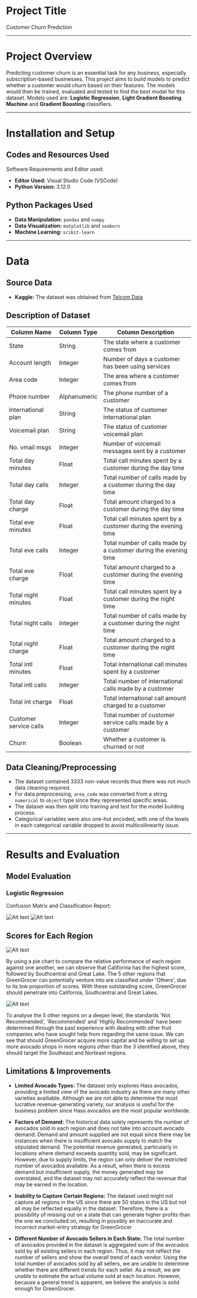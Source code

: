 # Project Title
Customer Churn Prediction

***

# Project Overview
Predicting customer churn is an essential task for any business, especially subscription-based businesses. This project aims to build models to predict whether a customer would churn based on their features. The models would then be trained, evaluated and tested to find the best model for this dataset. Models used are: **Logistic Regression**, **Light Gradient Boosting Machine** and **Gradient Boosting** classifiers.

***

# Installation and Setup
## Codes and Resources Used
Software Requirements and Editor used:
- **Editor Used:**  Visual Studio Code (VSCode)
- **Python Version:** 3.12.0

## Python Packages Used
- **Data Manipulation:** `pandas` and `numpy`
- **Data Visualization:** `matplotlib` and `seaborn`
- **Machine Learning:** `scikit-learn`

***

# Data 
## Source Data
- **Kaggle:** The dataset was obtained from [Telcom Data](https://www.kaggle.com/datasets/spscientist/telecom-data) 


## Description of Dataset
| Column Name          | Column Type  | Column Description                                          |
| -------------------- | ------------ | ------------------------------------------------------------ |
| State                | String       | The state where a customer comes from                        |
| Account length       | Integer      | Number of days a customer has been using services            |
| Area code            | Integer      | The area where a customer comes from                         |
| Phone number         | Alphanumeric | The phone number of a customer                               |
| International plan   | String       | The status of customer international plan                    |
| Voicemail plan       | String       | The status of customer voicemail plan                        |
| No. vmail msgs       | Integer      | Number of voicemail messages sent by a customer              |
| Total day minutes    | Float        | Total call minutes spent by a customer during the day time    |
| Total day calls      | Integer      | Total number of calls made by a customer during the day time |
| Total day charge     | Float        | Total amount charged to a customer during the day time       |
| Total eve minutes    | Float        | Total call minutes spent by a customer during the evening time |
| Total eve calls      | Integer      | Total number of calls made by a customer during the evening time |
| Total eve charge     | Float        | Total amount charged to a customer during the evening time   |
| Total night minutes  | Float        | Total call minutes spent by a customer during the night time |
| Total night calls    | Integer      | Total number of calls made by a customer during the night time |
| Total night charge   | Float        | Total amount charged to a customer during the night time     |
| Total intl minutes   | Float        | Total international call minutes spent by a customer         |
| Total intl calls     | Integer      | Total number of international calls made by a customer       |
| Total int charge     | Float        | Total international call amount charged to a customer        |
| Customer service calls | Integer    | Total number of customer service calls made by a customer    |
| Churn                | Boolean      | Whether a customer is churned or not                         |


## Data Cleaning/Preprocessing
- The dataset contained 3333 non-value records thus there was not much data cleaning required. 
- For data preprocessing, `area_code` was converted from a string `numerical` to `object` type since they represented specific areas.
- The dataset was then split into training and test for the model building process.
- Categorical variables were also one-hot encoded, with one of the levels in each categorical variable dropped to avoid multicollinearity issue.

***

# Results and Evaluation
## Model Evaluation
### Logistic Regression
Confusion Matrix and Classification Report:

![Alt text](image-1.png)
![Alt text](image.png)



## Scores for Each Region


![Alt text](image-2.png)


By using a pie chart to compare the relative performance of each region against one another, we can observe that California has the highest score, followed by Southcentral and Great Lake. The 5 other regions that GreenGrocer can potentially venture into are classified under 'Others', due to its low proportion of scores. With these outstanding score, GreenGrocer should penetrate into California, Southcentral and Great Lakes.


![Alt text](image-3.png)


To analyse the 5 other regions on a deeper level, the standards 'Not Recommended', 'Recommended' and 'Highly Recommended' have been determined through the past experience with dealing with other fruit companies who have sought help from regarding the same issue. We can see that should GreenGrocer acquire more capital and be willing to set up more avocado shops in more regions other than the 3 identified above, they should target the Southeast and Norteast regions.

## Limitations & Improvements
- **Limited Avocado Types:** The dataset only explores Hass avocados, providing a limited view of the avocado industry as there are many other varieties availiable. Although we are not able to determine the most lucrative revenue-generating variety, our analysis is useful for the business problem since Hass avocados are the most popular worldwide.

- **Factors of Demand:** The historical data solely represents the number of avocados sold in each region and does not take into account avocado demand. Demand and amount supplied are not equal since there may be instances when there is insufficient avocado supply to match the stipulated demand. The potential revenue generated, particularly in locations where demand exceeds quantity sold, may be significant. However, due to supply limits, the region can only deliver the restricted number of avocados available. As a result, when there is excess demand but insufficient supply, the money generated may be overstated, and the dataset may not accurately reflect the revenue that may be earned in the location.

- **Inability to Capture Certain Regions:** The dataset used might not capture all regions in the US since there are 50 states in the US but not all may be reflected equally in the dataset. Therefore, there is a possibility of missing out on a state that can generate higher profits than the one we concluded on, resulting in possibly an inaccurate and incorrect market-entry strategy for GreenGrocer

- **Different Number of Avocado Sellers in Each State:** The total number of avocados provided in the dataset is aggregated sum of the avocados sold by all existing sellers in each region. Thus, it may not reflect the number of sellers and show the overall trend of each vendor. Using the total number of avocados sold by all sellers, we are unable to determine whether there are different trends for each seller. As a result, we are unable to estimate the actual volume sold at each location. However, because a general trend is apparent, we believe the analysis is solid enough for GreenGrocer.


